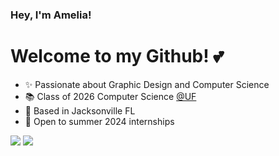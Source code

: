 

<!--
**AmeliaR04/AmeliaR04** is a ✨ _special_ ✨ repository because its `README.md` (this file) appears on your GitHub profile.

Here are some ideas to get you started:
![Split Select](hill.jpg)
-->

### Hey, I'm Amelia!
# Welcome to my Github! 💕
- ✨ Passionate about Graphic Design and Computer Science
- 📚 Class of 2026 Computer Science [@UF](https://www.ufl.edu/)
- 📍 Based in Jacksonville FL
- 👀 Open to summer 2024 internships


[![](https://img.shields.io/badge/-LinkedIn-9ED5F4?style=flat-square)](http://linkedin.com/in/ameliareeves04)
[![](https://img.shields.io/badge/-Email-FABBD7?style=flat-square)](mailto:ameliareeves@ufl.edu)





<!--
- 🔭 I’m currently working on ...
- 🌱 I’m currently learning ...
- 👯 I’m looking to collaborate on ...
- 🤔 I’m looking for help with ...
- 💬 Ask me about ...
- 📫 How to reach me: ...
- 😄 Pronouns: ...
- ⚡ Fun fact: ...
-->
